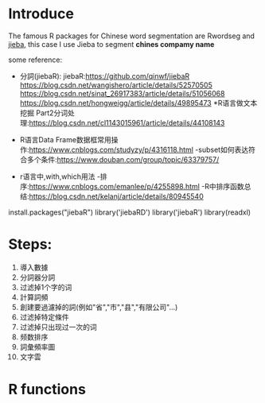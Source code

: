 # Introduce

The famous R packages for Chinese word segmentation are Rwordseg and [jieba](https://github.com/qinwf/jiebaR), this case I use Jieba to segment **chines compamy name**

some reference:

- 分詞(jiebaR):
    jiebaR:https://github.com/qinwf/jiebaR
    https://blog.csdn.net/wangishero/article/details/52570505
    https://blog.csdn.net/sinat_26917383/article/details/51056068
    https://blog.csdn.net/hongweigg/article/details/49895473
    *R语言做文本挖掘 Part2分词处理:https://blog.csdn.net/cl1143015961/article/details/44108143

- R语言Data Frame数据框常用操作:https://www.cnblogs.com/studyzy/p/4316118.html
-subset如何表达符合多个条件:https://www.douban.com/group/topic/63379757/
- r语言中,with,which用法
-排序:https://www.cnblogs.com/emanlee/p/4255898.html
-R中排序函数总结:https://blog.csdn.net/kelanj/article/details/80945540


install.packages("jiebaR")
library('jiebaRD')
library('jiebaR')
library(readxl)

# Steps:
1. 導入數據
2. 分詞器分詞
3. 过滤掉1个字的词
4. 計算詞頻
5. 創建要過濾掉的詞(例如"省","市","县","有限公司"...)
6. 过滤掉特定條件
7. 过滤掉只出现过一次的词
8. 频数排序
9. 詞彙頻率圖
10. 文字雲

# R functions


